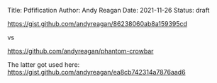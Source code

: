 Title: Pdfification
Author: Andy Reagan
Date: 2021-11-26
Status: draft

https://gist.github.com/andyreagan/86238060ab8a159395cd

vs

https://github.com/andyreagan/phantom-crowbar

The latter got used here:
https://gist.github.com/andyreagan/ea8cb742314a7876aad6
